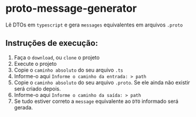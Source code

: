 # proto-message-generator
Lê DTOs em `typescript` e gera `messages` equivalentes em arquivos `.proto`


## Instruções de execução:
1. Faça o `download`, ou `clone` o projeto
2. Execute o projeto
3. Copie o `caminho absoluto` do seu arquivo `.ts`
4. Informe-o aqui `Informe o caminho da entrada: > path`
5. Copie o `caminho absoluto` do seu arquivo `.proto`. Se ele ainda não existir será criado depois.
6. Informe-o aqui `Informe o caminho da saída: > path`
7. Se tudo estiver correto a `message` equivalente ao `DTO` informado será gerada.
